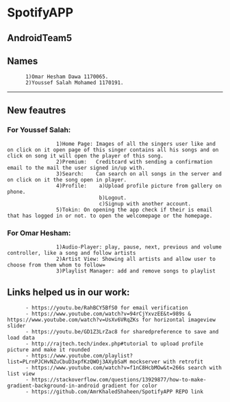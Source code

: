 # SpotifyAPP
AndroidTeam5
---
## Names
          1)Omar Hesham Dawa 1170065.
          2)Youssef Salah Mohamed 1170191.
---
## New feautres
### For Youssef Salah:


                    1)Home Page: Images of all the singers user like and on click on it open page of this singer contains all his songs and on click on song it will open the player of this song.                
                    2)Premium:   Creditcard with sending a confirmation email to the mail the user signed in/up with.
                    3)Search:    Can search on all songs in the server and on click on it the song open in player.
                    4)Profile:    a)Upload profile picture from gallery on phone.
                                  b)Logout.
                                  c)Signup with another account.
                    5)Tokin: On opening the app check if their is email that has logged in or not. to open the welcomepage or the homepage.
### For Omar Hesham:

                    1)Audio-Player: play, pause, next, previous and volume controller, like a song and follow artists
                    2)Artist View: Showing all artists and allow user to choose from them whom to follow=
                    3)Playlist Manager: add and remove songs to playlist
## Links helped us in our work:
          - https://youtu.be/RahBCY5BfS0 for email verification
          - https://www.youtube.com/watch?v=94rCjYxvzEE&t=989s & https://www.youtube.com/watch?v=UsXv6VRqZKs for horizontal imageview slider
          - https://youtu.be/GD1Z3LrZac8 for sharedpreference to save and load data
          - http://rajtech.tech/index.php#tutorial to upload profile picture and make it rounded
          - https://www.youtube.com/playlist?list=PLrnPJCHvNZuCbuD3xpfKzQWOj3AXybSaM mockserver with retrofit
          - https://www.youtube.com/watch?v=f1nC8HcbMOw&t=266s search with list view
          - https://stackoverflow.com/questions/13929877/how-to-make-gradient-background-in-android gradient for color
          - https://github.com/AmrKhaledShaheen/SpotifyAPP REPO link
   
